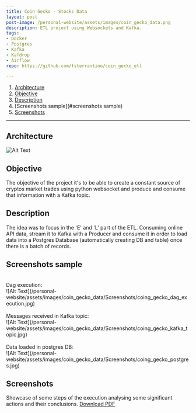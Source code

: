 ```yaml
---
title: Coin Gecko - Stocks Data
layout: post
post-image: /personal-website/assets/images/coin_gecko_data.png
description: ETL project using Websockets and Kafka.
tags:
- Docker
- Postgres
- Kafka
- Kafdrop
- Airflow
repo: https://github.com/fsterrantino/coin_gecko_etl

---
```


1. [Architecture](#architecture)
1. [Objective](#objective)
1. [Description](#description)
1. [Screenshots sample](#screenshots sample)
1. [Screenshots](#screenshots)

---

## Architecture
![Alt Text](/personal-website/assets/images/coin_gecko_data/architecture.jpg)

## Objective
The objective of the project it's to be able to create a constant source of cryptos market trades using python websocket and produce and consume that information with a Kafka topic.

## Description
The idea was to focus in the 'E' and 'L' part of the ETL. Consuming online API data, stream it to Kafka with a Producer and consume it in order to load data into a Postgres Database (automatically creating DB and table) once there is a batch of records.

## Screenshots sample
<br>
Dag execution:
<br>
![Alt Text](/personal-website/assets/images/coin_gecko_data/Screenshots/coing_gecko_dag_execution.jpg)
<br>
<br>
Messages received in Kafka topic:
<br>
![Alt Text](/personal-website/assets/images/coin_gecko_data/Screenshots/coing_gecko_kafka_topic.jpg)
<br>
<br>
Data loaded in postgres DB:
<br>
![Alt Text](/personal-website/assets/images/coin_gecko_data/Screenshots/coing_gecko_postgres.jpg)

## Screenshots
Showcase of some steps of the execution analysing some significant actions and their conclusions.
[Download PDF](/personal-website/assets/images/coin_gecko_data/Screenshots.pdf)
